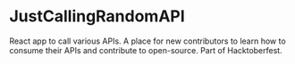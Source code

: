 # JustCallingRandomAPI
React app to call various APIs. A place for new contributors to learn how to consume their APIs and contribute to open-source. Part of Hacktoberfest.

